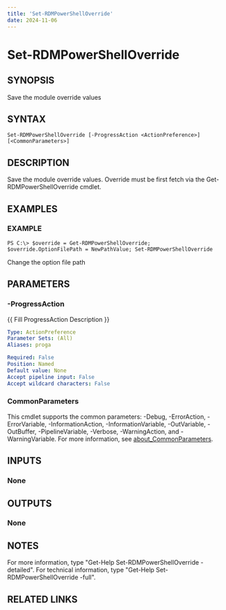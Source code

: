 ```yaml
---
title: 'Set-RDMPowerShellOverride'
date: 2024-11-06
---
```



# Set-RDMPowerShellOverride

## SYNOPSIS
Save the module override values

## SYNTAX

```
Set-RDMPowerShellOverride [-ProgressAction <ActionPreference>] [<CommonParameters>]
```

## DESCRIPTION
Save the module override values.
Override must be first fetch via the Get-RDMPowerShellOverride cmdlet.

## EXAMPLES

### EXAMPLE
```
PS C:\> $override = Get-RDMPowerShellOverride;  $override.OptionFilePath = NewPathValue; Set-RDMPowerShellOverride
```

Change the option file path

## PARAMETERS

### -ProgressAction
{{ Fill ProgressAction Description }}

```yaml
Type: ActionPreference
Parameter Sets: (All)
Aliases: proga

Required: False
Position: Named
Default value: None
Accept pipeline input: False
Accept wildcard characters: False
```

### CommonParameters
This cmdlet supports the common parameters: -Debug, -ErrorAction, -ErrorVariable, -InformationAction, -InformationVariable, -OutVariable, -OutBuffer, -PipelineVariable, -Verbose, -WarningAction, and -WarningVariable. For more information, see [about_CommonParameters](http://go.microsoft.com/fwlink/?LinkID=113216).

## INPUTS

### None
## OUTPUTS

### None
## NOTES
For more information, type "Get-Help Set-RDMPowerShellOverride -detailed".
For technical information, type "Get-Help Set-RDMPowerShellOverride -full".

## RELATED LINKS
